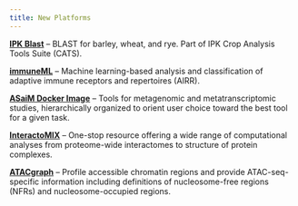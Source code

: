 ```yaml
---
title: New Platforms
---
```


**[IPK Blast](/use/ipk-blast/)** – BLAST for barley, wheat, and rye.  Part of IPK Crop Analysis Tools Suite (CATS).

**[immuneML](/use/immuneml/)** – Machine learning-based analysis and classification of adaptive immune receptors and repertoires (AIRR).

**[ASaiM Docker Image](/use/asaim/)** – Tools for metagenomic and metatranscriptomic studies, hierarchically organized to orient user choice toward the best tool for a given task. 

**[InteractoMIX](/use/interactomix/)** – One-stop resource offering a wide range of computational analyses from proteome-wide interactomes to structure of protein complexes.

**[ATACgraph](/use/atacgraph/)** – Profile accessible chromatin regions and provide ATAC-seq-specific information including definitions of nucleosome-free regions (NFRs) and nucleosome-occupied regions.

